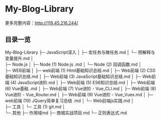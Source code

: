 # My-Blog-Library
更多完整内容：http://119.45.216.244/

## 目录一览
My-Blog-Library
├─ JavaScript深入
│  ├─ 宏任务与微任务.md
│  └─  预解释与变量提升.md
│  
├─ Node.js
│  ├─ Node (1) Node.js .md
│  └─ Node (2) 回调函数.md
│  
├─ WEB前端
│  ├─ web前端 (1) Html基础知识总结.md
│  ├─ Web前端 (2) CSS基础知识总结.md
│  ├─ Web前端 (3) JavaScript基础知识总结.md
│  ├─ Web前端 (4) JavaScript进阶.md
│  ├─ Web前端 (5) ES6知识总结.md
│  ├─ Web前端 (6) Vue基础 .md
│  ├─ Web前端 (7) Vue进阶 - Vue_CLI.md
│  ├─ Web前端 (8) Vue进阶 - Vue_Router.md
│  ├─ Web前端 (9) Vue进阶 - Vue_Vuex.md
│  ├─ web前端 (10) JQuery简单复习总结 .md
│  └─ Web前端js实践.md
│  
├─ 工具
│  └─ 工具 (1) git.md
│  
└─ 其他
   ├─ 作用域md
   ├─ 商城实战项目.md
   └─ 正则表达式.md
